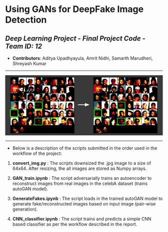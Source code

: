 # Using GANs for DeepFake Image Detection

## _Deep Learning Project - Final Project Code - Team ID: 12_
 * **Contributors**: Aditya Upadhyayula, Amrit Nidhi, Samarth Marudheri, Shreyash Kumar

 ---

![Fake/Reconstructed images generated from trained autoGAN model.](/imgs/fake_images.png) 

 ---

*  Below is a description of the scripts submitted in the order used in the workflow of the project:

1. **convert_img.py** : The scripts downsized the .jpg image to a size of 64x64. After resizing, the all images are stored as Numpy arrays.

2. **GAN_train.ipynb** : The script adversarially trains an autoencoder to reconstruct images from real images in the celebA dataset (trains autoGAN model). 

3. **GenerateFakes.ipynb** : The script loads in the trained autoGAN model to generate fake/reconstructed images based on input image (pair-wise generation).

4. **CNN_classifier.ipynb** : The script trains and predicts a simple CNN based classifier as per the workflow described in the report.